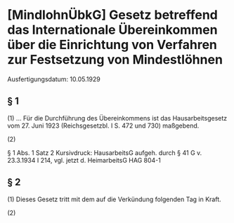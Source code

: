 # [MindlohnÜbkG] Gesetz betreffend das Internationale Übereinkommen über die Einrichtung von Verfahren zur Festsetzung von Mindestlöhnen

Ausfertigungsdatum: 10.05.1929

 

## § 1

(1) ... Für die Durchführung des Übereinkommens ist das Hausarbeitsgesetz vom 27. Juni 1923 (Reichsgesetzbl. I S. 472 und 730) maßgebend.

(2)

§ 1 Abs. 1 Satz 2 Kursivdruck: HausarbeitsG aufgeh. durch § 41 G v. 23.3.1934 I 214, vgl. jetzt d. HeimarbeitsG HAG 804-1


## § 2

(1) Dieses Gesetz tritt mit dem auf die Verkündung folgenden Tag in Kraft.

(2)
